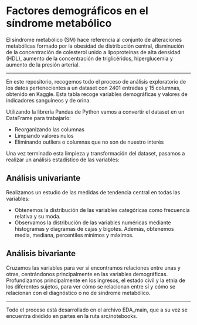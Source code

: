 # Factores demográficos en el síndrome metabólico


El síndrome metabólico (SM) hace referencia al conjunto de alteraciones metabólicas formado por la obesidad de distribución central, disminución de la concentración de colesterol unido a lipoproteínas de alta densidad (HDL), aumento de la concentración de triglicéridos, hiperglucemia y aumento de la presión arterial. 

------

En este repositorio, recogemos todo el proceso de análisis exploratorio de los datos pertenecientes a un dataset con 2401 entradas y 15 columnas, obtenido en Kaggle. Esta tabla recoge variables demográficas y valores de indicadores sanguíneos y de orina. 

Utilizando la librería Pandas de Python vamos a convertir el dataset en un DataFrame para trabajarlo:
- Reorganizando las columnas
- Limpiando valores nulos
- Eliminando outliers o columnas que no son de nuestro interés


Una vez terminado esta limpieza y transformación del dataset, pasamos a realizar un análisis estadístico de las variables:


## Análisis univariante
Realizamos un estudio de las medidas de tendencia central en todas las variables:
-	Obtenemos la distribución de las variables categóricas como frecuencia relativa y su moda.
-	Observamos la distribución de las variables numéricas mediante histogramas y diagramas de cajas y bigotes. Además, obtenemos media, mediana, percentiles mínimos y máximos.


## Análisis bivariante
Cruzamos las variables para ver si encontramos relaciones entre unas y otras, centrándonos principalmente en las variables demográficas. Profundizamos principalmente en los ingresos, el estado civil y la etnia de los diferentes sujetos, para ver cómo se relacionan entre sí y cómo se relacionan con el diagnóstico o no de síndrome metabólico.

------

Todo el proceso está desarrollado en el archivo EDA_main, que a su vez se encuentra dividido en partes en la ruta src/notebooks.
